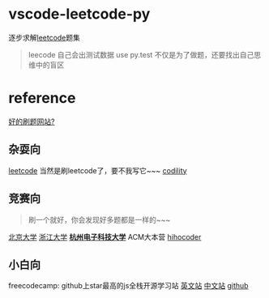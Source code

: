 # vscode-leetcode-py
逐步求解[leetcode](https://leetcode.com/)题集
> leecode 自己会出测试数据
> use py.test
> 不仅是为了做题，还要找出自己思维中的盲区

# reference
[好的刷题网站?](https://www.zhihu.com/question/25574458)

## 杂耍向
[leetcode](https://leetcode.com/) 当然是刷leetcode了，要不我写它~~~
[codility](https://app.codility.com/programmers/)
## 竞赛向
> 刷一个就好，你会发现好多题都是一样的~~~

[北京大学](http://poj.org/problemlist)
[浙江大学](http://acm.zju.edu.cn/onlinejudge/showProblemsets.do)
**[杭州电子科技大学](http://acm.hdu.edu.cn/listproblem.php?vol=1)** ACM大本营
[hihocoder](http://www.hihocoder.com/)

## 小白向
freecodecamp: github上star最高的js全栈开源学习站
[英文站](https://www.freecodecamp.org/)
[中文站](https://freecodecamp.cn/)
[github](https://github.com/freeCodeCamp/freeCodeCamp)
